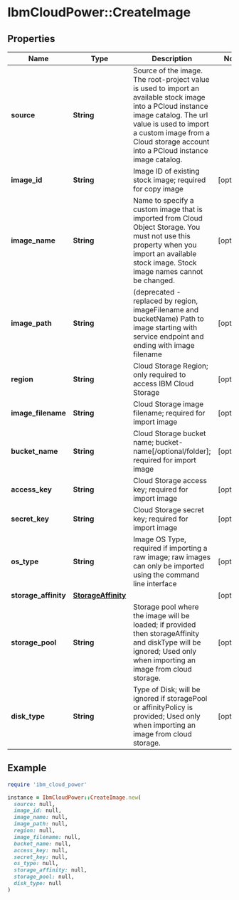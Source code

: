 # IbmCloudPower::CreateImage

## Properties

| Name | Type | Description | Notes |
| ---- | ---- | ----------- | ----- |
| **source** | **String** | Source of the image. The root-project value is used to import an available stock image into a PCloud instance image catalog. The url value is used to import a custom image from a Cloud storage account into a PCloud instance image catalog. |  |
| **image_id** | **String** | Image ID of existing stock image; required for copy image | [optional] |
| **image_name** | **String** | Name to specify a custom image that is imported from Cloud Object Storage. You must not use this property when you import an available stock image. Stock image names cannot be changed. | [optional] |
| **image_path** | **String** | (deprecated - replaced by region, imageFilename and bucketName) Path to image starting with service endpoint and ending with image filename | [optional] |
| **region** | **String** | Cloud Storage Region; only required to access IBM Cloud Storage | [optional] |
| **image_filename** | **String** | Cloud Storage image filename; required for import image | [optional] |
| **bucket_name** | **String** | Cloud Storage bucket name; bucket-name[/optional/folder]; required for import image | [optional] |
| **access_key** | **String** | Cloud Storage access key; required for import image | [optional] |
| **secret_key** | **String** | Cloud Storage secret key; required for import image | [optional] |
| **os_type** | **String** | Image OS Type, required if importing a raw image; raw images can only be imported using the command line interface | [optional] |
| **storage_affinity** | [**StorageAffinity**](StorageAffinity.md) |  | [optional] |
| **storage_pool** | **String** | Storage pool where the image will be loaded; if provided then storageAffinity and diskType will be ignored; Used only when importing an image from cloud storage. | [optional] |
| **disk_type** | **String** | Type of Disk; will be ignored if storagePool or affinityPolicy is provided; Used only when importing an image from cloud storage. | [optional] |

## Example

```ruby
require 'ibm_cloud_power'

instance = IbmCloudPower::CreateImage.new(
  source: null,
  image_id: null,
  image_name: null,
  image_path: null,
  region: null,
  image_filename: null,
  bucket_name: null,
  access_key: null,
  secret_key: null,
  os_type: null,
  storage_affinity: null,
  storage_pool: null,
  disk_type: null
)
```

